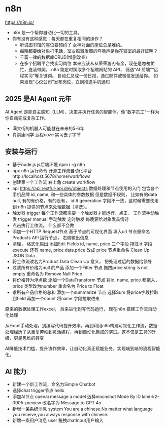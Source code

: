 # n8n
  https://n8n.io/
- n8n 是一个帮你自动化一切的工具。
- 你有没有这种感觉：每天都在重复相同的操作？
  - 听说图书馆的座位要预约了
    女神对面的座位总是难约。
  - 每晚都要给对象打电话，室友振聋发聩的呼噜声是你在寝室的最好证明？
  - 千篇一律的数据库CRUD(增删改查)
  - 在多个招聘平台找实习岗位
  本来应该从从荣荣游刃有余，现在是匆匆忙忙，连滚带爬。
  n8n 能定时爬取多个招聘网站的 API， 筛选“AI 前端”“远程实习”等关键词。
  自动汇总成一份日报，通过邮件或微信发送给你。
  如果发现“心仪公司”发布岗位，立刻推送手机通知

## 2025 是AI Agent 元年
  AI Agent 是能自主感知（LLM）、决策并执行任务的智能体，像“数字员工”一样为你自动完成复杂工作。
  - 满大街的机器人可能就在未来的5-6年
  - 肖崇康同学 远程coze 实习去了字节

## 安装与运行
  - 基于node.js  js后端环境 
  npm i -g n8n
  - npx n8n 运行命令
    开源工作流自动化平台 http://localhost:5678/home/workflows
  - 创建第一个工作流 
    右上角 create workflow
  - api 
    https://api.restful-api.dev/objects
    数据处理和节点使用的入门
    包含各个手机品牌 id, name, 和一些具体的参数数据
    但是数据不规则， 比如有的data null, 有的有价格，有的没有， id 6 generation 字段不一致，这时候需要使用到 n8n 提供的节点来处理数据（清洗）。
  - 触发器 trigger
    每个工作流都需要一个触发器才能运行，点击。 工作流手动触发
    trigger manual 手动触发
    定时触发 每晚要给对象发首情诗 
  - 点击执行工作流， 什么都不会做
  - 添加一个HTTP Request节点 
    基于节点的可视化界面
    填入url 
    节点重命名 Products API
    运行节点， 右侧输出信息
  - 清理， 格式化输出
    添加Edit Fields
    id, name, price 三个字段
    拖拽id 字段 execute 
    还有 name, price 
    data.price 改成 price
    节点重命名 Clean Up JSON Data
  - 将工作流改名为Product Data Clean Up 
    意义， 把处理过后的数据给领导 
  - 过滤所有价格为null 的产品
    添加一个Filter 节点 
    拖拽price string is not empty
    重命名为 Remove Null Price
  - 将价格转为浮点数
    添加一个DataTransform 节点 
    将id, name, price 都拖入， price 类型改为number 
    重命名为 Price to Float 
  - 求所有产品价格的总和
    添加一个summarize 节点
    选择Sum
    将price字段拉取到field 
    再加一个count 
    将name 字段拉取进来
  
原来的数据处理工作excel， 后来进化到写代码运行， 现在n8n 搭建工作流自动化处理

  从Excel手动处理，到编写代码提升效率，再到利用n8n构建可视化工作流，数据处理经历了从重复劳动到灵活编程、再到自动化集成的演进。这不仅是工具的升级，更是思维的转变

  AI降低技术门槛，提升协作效率，让自动化真正赋能业务，实现端到端的流程智能化。


## AI 能力

- 新建一个新工作流，命名为Simple Chatbot
- 选择chat trigger节点
  hello
- 添加AI节点
  openai
  message a model
  选择moonshot
  Mode By ID kimi-k2-0905-preview
  改名字为 Message to GPT 4o
- 新增一条系统消息
  system
  You are a chinese.No matter what language you receive,you always response with chinese.
- 新增一条用户消息
  user
  拖拽chatInput用户输入

